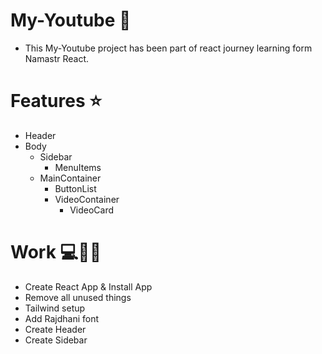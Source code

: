 # My-Youtube 🚀

- This My-Youtube project has been part of react journey learning form Namastr React.


# Features ⭐

- Header
- Body
    - Sidebar
        - MenuItems
    - MainContainer
        - ButtonList
        - VideoContainer
            - VideoCard


# Work 💻🧑‍💻

- Create React App & Install App
- Remove all unused things
- Tailwind setup
- Add Rajdhani font
- Create Header
- Create Sidebar